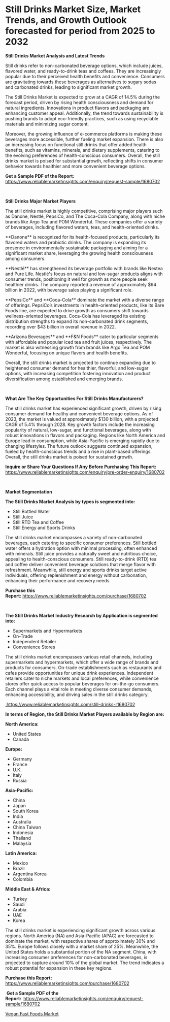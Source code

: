 <p><h1>Still Drinks Market Size, Market Trends, and Growth Outlook forecasted for period from 2025 to 2032</h1></p><p><strong>Still Drinks Market Analysis and Latest Trends</strong></p>
<p><p>Still drinks refer to non-carbonated beverage options, which include juices, flavored water, and ready-to-drink teas and coffees. They are increasingly popular due to their perceived health benefits and convenience. Consumers are gravitating towards these beverages as alternatives to sugary sodas and carbonated drinks, leading to significant market growth. </p><p>The Still Drinks Market is expected to grow at a CAGR of 14.5% during the forecast period, driven by rising health consciousness and demand for natural ingredients. Innovations in product flavors and packaging are enhancing customer appeal. Additionally, the trend towards sustainability is pushing brands to adopt eco-friendly practices, such as using recyclable materials and minimizing sugar content.</p><p>Moreover, the growing influence of e-commerce platforms is making these beverages more accessible, further fueling market expansion. There is also an increasing focus on functional still drinks that offer added health benefits, such as vitamins, minerals, and dietary supplements, catering to the evolving preferences of health-conscious consumers. Overall, the still drinks market is poised for substantial growth, reflecting shifts in consumer behavior towards healthier and more convenient beverage options.</p></p>
<p><strong>Get a Sample PDF of the Report:&nbsp;</strong> <a href="https://www.reliablemarketinsights.com/enquiry/request-sample/1680702?utm_campaign=2095&utm_medium=2&utm_source=Github&utm_content=ia&utm_term=15022025&utm_id=still-drinks">https://www.reliablemarketinsights.com/enquiry/request-sample/1680702</a></p>
<p>&nbsp;</p>
<p><strong>Still Drinks Major Market Players</strong></p>
<p><p>The still drinks market is highly competitive, comprising major players such as Danone, Nestlé, PepsiCo, and The Coca-Cola Company, along with niche brands like Argo Tea and POM Wonderful. These companies offer a variety of beverages, including flavored waters, teas, and health-oriented drinks.</p><p>**Danone** is recognized for its health-focused products, particularly its flavored waters and probiotic drinks. The company is expanding its presence in environmentally sustainable packaging and aiming for a significant market share, leveraging the growing health consciousness among consumers. </p><p>**Nestlé** has strengthened its beverage portfolio with brands like Nestea and Pure Life. Nestlé's focus on natural and low-sugar products aligns with consumer trends, positioning it well for growth as more people seek healthier drinks. The company reported a revenue of approximately $94 billion in 2022, with beverage sales playing a significant role.</p><p>**PepsiCo** and **Coca-Cola** dominate the market with a diverse range of offerings. PepsiCo’s investments in health-oriented products, like its Bare Foods line, are expected to drive growth as consumers shift towards wellness-oriented beverages. Coca-Cola has leveraged its existing distribution strengths to expand its non-carbonated drink segments, recording over $43 billion in overall revenue in 2022. </p><p>**Arizona Beverages** and **F&N Foods** cater to particular segments with affordable and popular iced tea and fruit juices, respectively. The market is also witnessing growth from brands like Argo Tea and POM Wonderful, focusing on unique flavors and health benefits.</p><p>Overall, the still drinks market is projected to continue expanding due to heightened consumer demand for healthier, flavorful, and low-sugar options, with increasing competition fostering innovation and product diversification among established and emerging brands.</p></p>
<p>&nbsp;</p>
<p><strong>What Are The Key Opportunities For Still Drinks Manufacturers?</strong></p>
<p><p>The still drinks market has experienced significant growth, driven by rising consumer demand for healthy and convenient beverage options. As of 2023, the market is valued at approximately $130 billion, with a projected CAGR of 5.4% through 2028. Key growth factors include the increasing popularity of natural, low-sugar, and functional beverages, along with robust innovations in flavors and packaging. Regions like North America and Europe lead in consumption, while Asia-Pacific is emerging rapidly due to changing lifestyles. The future outlook suggests continued expansion, fueled by health-conscious trends and a rise in plant-based offerings. Overall, the still drinks market is poised for sustained growth.</p></p>
<p><strong>Inquire or Share Your Questions If Any Before Purchasing This Report:</strong> <a href="https://www.reliablemarketinsights.com/enquiry/pre-order-enquiry/1680702?utm_campaign=2095&utm_medium=2&utm_source=Github&utm_content=ia&utm_term=15022025&utm_id=still-drinks">https://www.reliablemarketinsights.com/enquiry/pre-order-enquiry/1680702</a></p>
<p>&nbsp;</p>
<p><strong>Market Segmentation</strong></p>
<p><strong>The Still Drinks Market Analysis by types is segmented into:</strong></p>
<p><ul><li>Still Bottled Water</li><li>Still Juice</li><li>Still RTD Tea and Coffee</li><li>Still Energy and Sports Drinks</li></ul></p>
<p><p>The still drinks market encompasses a variety of non-carbonated beverages, each catering to specific consumer preferences. Still bottled water offers a hydration option with minimal processing, often enhanced with minerals. Still juice provides a naturally sweet and nutritious choice, appealing to health-conscious consumers. Still ready-to-drink (RTD) tea and coffee deliver convenient beverage solutions that merge flavor with refreshment. Meanwhile, still energy and sports drinks target active individuals, offering replenishment and energy without carbonation, enhancing their performance and recovery needs.</p></p>
<p><strong>Purchase this Report:&nbsp;</strong><a href="https://www.reliablemarketinsights.com/purchase/1680702?utm_campaign=2095&utm_medium=2&utm_source=Github&utm_content=ia&utm_term=15022025&utm_id=still-drinks">https://www.reliablemarketinsights.com/purchase/1680702</a></p>
<p>&nbsp;</p>
<p><strong>The Still Drinks Market Industry Research by Application is segmented into:</strong></p>
<p><ul><li>Supermarkets and Hypermarkets</li><li>On-Trade</li><li>Independent Retailer</li><li>Convenience Stores</li></ul></p>
<p><p>The still drinks market encompasses various retail channels, including supermarkets and hypermarkets, which offer a wide range of brands and products for consumers. On-trade establishments such as restaurants and cafes provide opportunities for unique drink experiences. Independent retailers cater to niche markets and local preferences, while convenience stores offer quick access to popular beverages for on-the-go consumers. Each channel plays a vital role in meeting diverse consumer demands, enhancing accessibility, and driving sales in the still drinks category.</p></p>
<p><a href="https://www.reliablemarketinsights.com/still-drinks-r1680702?utm_campaign=2095&utm_medium=2&utm_source=Github&utm_content=ia&utm_term=15022025&utm_id=still-drinks">&nbsp;https://www.reliablemarketinsights.com/still-drinks-r1680702</a></p>
<p><strong>In terms of Region, the Still Drinks Market Players available by Region are:</strong></p>
<p>
    <p> <strong> North America: </strong>
        <ul>
            <li>United States</li>
            <li>Canada</li>
        </ul>
        </p> 
    <p> <strong> Europe: </strong>
        <ul>
            <li>Germany</li>
            <li>France</li>
            <li>U.K.</li>
            <li>Italy</li>
            <li>Russia</li>
        </ul>
        </p> 
    <p> <strong> Asia-Pacific: </strong>
        <ul>
            <li>China</li>
            <li>Japan</li>
            <li>South Korea</li>
            <li>India</li>
            <li>Australia</li>
            <li>China Taiwan</li>
            <li>Indonesia</li>
            <li>Thailand</li>
            <li>Malaysia</li>
        </ul>
        </p> 
    <p> <strong> Latin America: </strong>
        <ul>
            <li>Mexico</li>
            <li>Brazil</li>
            <li>Argentina Korea</li>
            <li>Colombia</li>
        </ul>
        </p> 
    <p> <strong> Middle East & Africa: </strong>
        <ul>
            <li>Turkey</li>
            <li>Saudi</li>
            <li>Arabia</li>
            <li>UAE</li>
            <li>Korea</li>
        </ul>
    </p>
    </p>
<p><p>The still drinks market is experiencing significant growth across various regions. North America (NA) and Asia-Pacific (APAC) are forecasted to dominate the market, with respective shares of approximately 30% and 35%. Europe follows closely with a market share of 25%. Meanwhile, the United States holds a substantial portion of the NA segment. China, with increasing consumer preferences for non-carbonated beverages, is projected to capture around 10% of the global market. The trend indicates a robust potential for expansion in these key regions.</p></p>
<p><strong>Purchase this Report: </strong><a href="https://www.reliablemarketinsights.com/purchase/1680702?utm_campaign=2095&utm_medium=2&utm_source=Github&utm_content=ia&utm_term=15022025&utm_id=still-drinks">https://www.reliablemarketinsights.com/purchase/1680702</a></p>
<p>&nbsp;<strong>Get a Sample PDF of the Report:&nbsp;&nbsp;</strong><a href="https://www.reliablemarketinsights.com/enquiry/request-sample/1680702?utm_campaign=2095&utm_medium=2&utm_source=Github&utm_content=ia&utm_term=15022025&utm_id=still-drinks">https://www.reliablemarketinsights.com/enquiry/request-sample/1680702</a></p>
<p><strong></strong></p>
<p><p><a href="https://github.com/nicoletavirag/Market-Research-Report-List-5/blob/main/vegan-fast-foods-market.md?utm_campaign=2095&utm_medium=2&utm_source=Github&utm_content=ia&utm_term=15022025&utm_id=still-drinks">Vegan Fast Foods Market</a></p></p>